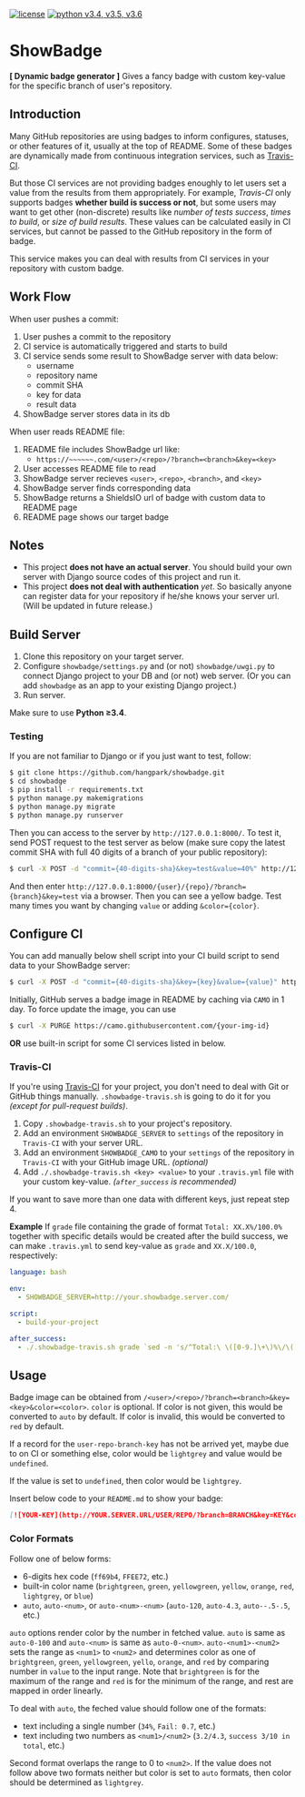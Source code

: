 [![license](https://img.shields.io/github/license/hangpark/showbadge.svg)](LICENSE) [![python v3.4, v3.5, v3.6](https://img.shields.io/badge/python-v3.4,_v3.5,_v3.6-blue.svg)](https://www.python.org/)

# ShowBadge

**[ Dynamic badge generator ]**
Gives a fancy badge with custom key-value for the specific branch of user's repository.

## Introduction

Many GitHub repositories are using badges to inform configures, statuses, or other features of it, usually at the top of README. Some of these badges are dynamically made from continuous integration services, such as [Travis-CI](https://travis-ci.org/).

But those CI services are not providing badges enoughly to let users set a value from the results from them appropriately. For example, *Travis-CI* only supports badges **whether build is success or not**, but some users may want to get other (non-discrete) results like *number of tests success*, *times to build*, or *size of build results*. These values can be calculated easily in CI services, but cannot be passed to the GitHub repository in the form of badge.

This service makes you can deal with results from CI services in your repository with custom badge.

## Work Flow

When user pushes a commit:

1. User pushes a commit to the repository
2. CI service is automatically triggered and starts to build
3. CI service sends some result to ShowBadge server with data below:
    - username
    - repository name
    - commit SHA
    - key for data
    - result data
4. ShowBadge server stores data in its db

When user reads README file:

1. README file includes ShowBadge url like:
    - `https://~~~~~~.com/<user>/<repo>/?branch=<branch>&key=<key>`
2. User accesses README file to read
3. ShowBadge server recieves `<user>`, `<repo>`, `<branch>`, and `<key>`
4. ShowBadge server finds corresponding data
5. ShowBadge returns a ShieldsIO url of badge with custom data to README page
6. README page shows our target badge

## Notes

- This project **does not have an actual server**. You should build your own server with Django source codes of this project and run it.
- This project **does not deal with authentication** *yet*. So basically anyone can register data for your repository if he/she knows your server url. (Will be updated in future release.)


## Build Server

1. Clone this repository on your target server.
2. Configure `showbadge/settings.py` and (or not) `showbadge/uwgi.py` to connect Django project to your DB and (or not) web server. (Or you can add `showbadge` as an app to your existing Django project.)
3. Run server.

Make sure to use **Python ≥3.4**.

### Testing

If you are not familiar to Django or if you just want to test, follow:

```bash
$ git clone https://github.com/hangpark/showbadge.git
$ cd showbadge
$ pip install -r requirements.txt
$ python manage.py makemigrations
$ python manage.py migrate
$ python manage.py runserver
```

Then you can access to the server by `http://127.0.0.1:8000/`. To test it, send POST request to the test server as below (make sure copy the latest commit SHA with full 40 digits of a branch of your public repository):

```bash
$ curl -X POST -d "commit={40-digits-sha}&key=test&value=40%" http://127.0.0.1:8000/{user}/{repo}/
```

And then enter `http://127.0.0.1:8000/{user}/{repo}/?branch={branch}&key=test` via a browser. Then you can see a yellow badge. Test many times you want by changing `value` or adding `&color={color}`.

## Configure CI

You can add manually below shell script into your CI build script to send data to your ShowBadge server:

```bash
$ curl -X POST -d "commit={40-digits-sha}&key={key}&value={value}" http://{your-server}/{user}/{repo}/
```

Initially, GitHub serves a badge image in README by caching via `CAMO` in 1 day. To force update the image, you can use

```bash
$ curl -X PURGE https://camo.githubusercontent.com/{your-img-id}
```

**OR** use built-in script for some CI services listed in below.

### Travis-CI

If you're using [Travis-CI](https://travis-ci.org/) for your project, you don't need to deal with Git or GitHub things manually. `.showbadge-travis.sh` is going to do it for you *(except for pull-request builds)*.

1. Copy `.showbadge-travis.sh` to your project's repository.
2. Add an environment `SHOWBADGE_SERVER` to `settings` of the repository in `Travis-CI` with your server URL.
3. Add an environment `SHOWBADGE_CAMO` to your `settings` of the repository in `Travis-CI` with your GitHub image URL. *(optional)*
4. Add `./.showbadge-travis.sh <key> <value>` to your `.travis.yml` file with your custom key-value. *(`after_success` is recommended)*

If you want to save more than one data with different keys, just repeat step 4.

**Example**
If `grade` file containing the grade of format `Total: XX.X%/100.0%` together with specific details would be created after the build success, we can make `.travis.yml` to send key-value as `grade` and `XX.X/100.0`, respectively:

```yml
language: bash

env:
  - SHOWBADGE_SERVER=http://your.showbadge.server.com/

script:
  - build-your-project

after_success:
  - ./.showbadge-travis.sh grade `sed -n 's/^Total:\ \([0-9.]\+\)%\/\([0-9.]\+\)%$/\1\/\2/p' grade`
```

## Usage

Badge image can be obtained from `/<user>/<repo>/?branch=<branch>&key=<key>&color=<color>`. `color` is optional. If color is not given, this would be converted to `auto` by default. If color is invalid, this would be converted to `red` by default.

If a record for the `user-repo-branch-key` has not be arrived yet, maybe due to on CI or something else, color would be `lightgrey` and value would be `undefined`.

If the value is set to `undefined`, then color would be `lightgrey`.

Insert below code to your `README.md` to show your badge:

```markdown
[![YOUR-KEY](http://YOUR.SERVER.URL/USER/REPO/?branch=BRANCH&key=KEY&color=COLOR)](REDIRECT-URL)
```

### Color Formats

Follow one of below forms:

- 6-digits hex code (`ff69b4`, `FFEE72`, etc.)
- built-in color name (`brightgreen`, `green`, `yellowgreen`, `yellow`, `orange`, `red`, `lightgrey`, or `blue`)
- `auto`, `auto-<num>`, or `auto-<num>-<num>` (`auto-120`, `auto-4.3`, `auto--.5-.5`, etc.)

`auto` options render color by the number in fetched value. `auto` is same as `auto-0-100` and `auto-<num>` is same as `auto-0-<num>`. `auto-<num1>-<num2>` sets the range as `<num1>` to `<num2>` and determines color as one of `brightgreen`, `green`, `yellowgreen`, `yello`, `orange`, and `red` by comparing number in `value` to the input range. Note that `brightgreen` is for the maximum of the range and `red` is for the minimum of the range, and rest are mapped in order linearly.

To deal with `auto`, the feched value should follow one of the formats:

- text including a single number (`34%`, `Fail: 0.7`, etc.)
- text including two numbers as `<num1>/<num2>` (`3.2/4.3`, `success 3/10 in total`, etc.)

Second format overlaps the range to 0 to `<num2>`. If the value does not follow above two formats neither but color is set to `auto` formats, then color should be determined as `lightgrey`.

